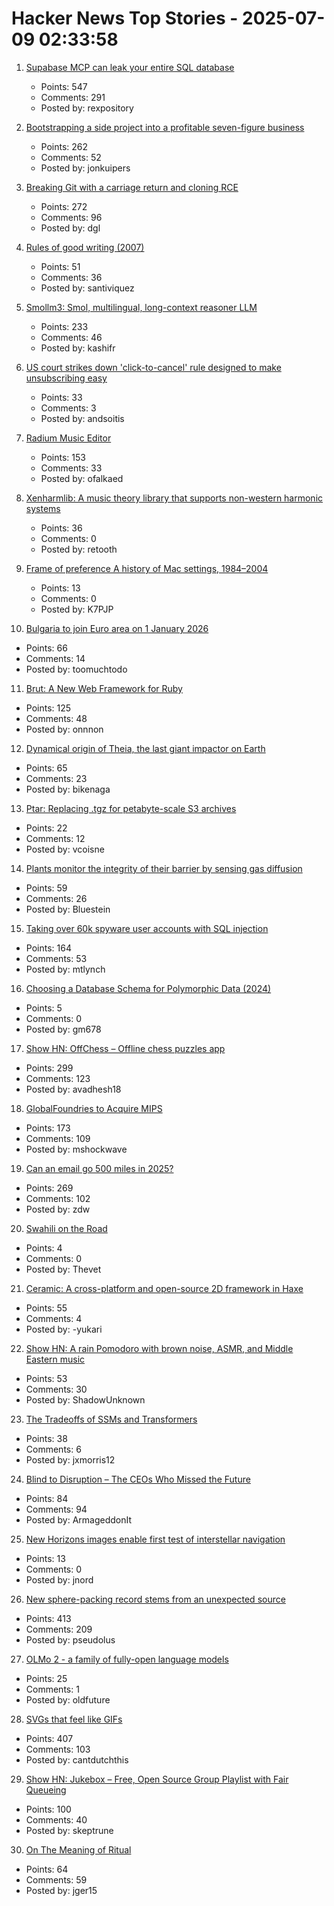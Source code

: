 # Hacker News Top Stories - 2025-07-09 02:33:58

1. [Supabase MCP can leak your entire SQL database](https://www.generalanalysis.com/blog/supabase-mcp-blog)
   - Points: 547
   - Comments: 291
   - Posted by: rexpository

2. [Bootstrapping a side project into a profitable seven-figure business](https://projectionlab.com/blog/we-reached-1m-arr-with-zero-funding)
   - Points: 262
   - Comments: 52
   - Posted by: jonkuipers

3. [Breaking Git with a carriage return and cloning RCE](https://dgl.cx/2025/07/git-clone-submodule-cve-2025-48384)
   - Points: 272
   - Comments: 96
   - Posted by: dgl

4. [Rules of good writing (2007)](https://dilbertblog.typepad.com/the_dilbert_blog/2007/06/the_day_you_bec.html)
   - Points: 51
   - Comments: 36
   - Posted by: santiviquez

5. [Smollm3: Smol, multilingual, long-context reasoner LLM](https://huggingface.co/blog/smollm3)
   - Points: 233
   - Comments: 46
   - Posted by: kashifr

6. [US court strikes down 'click-to-cancel' rule designed to make unsubscribing easy](https://www.theguardian.com/us-news/2025/jul/08/court-click-to-cancel-ruling)
   - Points: 33
   - Comments: 3
   - Posted by: andsoitis

7. [Radium Music Editor](http://users.notam02.no/~kjetism/radium/)
   - Points: 153
   - Comments: 33
   - Posted by: ofalkaed

8. [Xenharmlib: A music theory library that supports non-western harmonic systems](https://xenharmlib.readthedocs.io/en/latest/)
   - Points: 36
   - Comments: 0
   - Posted by: retooth

9. [Frame of preference A history of Mac settings, 1984–2004](https://aresluna.org/frame-of-preference/)
   - Points: 13
   - Comments: 0
   - Posted by: K7PJP

10. [Bulgaria to join Euro area on 1 January 2026](https://www.ecb.europa.eu//press/pr/date/2025/html/ecb.pr250708~b9676a9fa8.en.html)
   - Points: 66
   - Comments: 14
   - Posted by: toomuchtodo

11. [Brut: A New Web Framework for Ruby](https://naildrivin5.com/blog/2025/07/08/brut-a-new-web-framework-for-ruby.html)
   - Points: 125
   - Comments: 48
   - Posted by: onnnon

12. [Dynamical origin of Theia, the last giant impactor on Earth](https://arxiv.org/abs/2507.01826)
   - Points: 65
   - Comments: 23
   - Posted by: bikenaga

13. [Ptar: Replacing .tgz for petabyte-scale S3 archives](https://plakar.io/posts/2025-06-30/technical-deep-dive-into-.ptar-replacing-.tgz-for-petabyte-scale-s3-archives/)
   - Points: 22
   - Comments: 12
   - Posted by: vcoisne

14. [Plants monitor the integrity of their barrier by sensing gas diffusion](https://www.nature.com/articles/s41586-025-09223-4)
   - Points: 59
   - Comments: 26
   - Posted by: Bluestein

15. [Taking over 60k spyware user accounts with SQL injection](https://ericdaigle.ca/posts/taking-over-60k-spyware-user-accounts/)
   - Points: 164
   - Comments: 53
   - Posted by: mtlynch

16. [Choosing a Database Schema for Polymorphic Data (2024)](https://www.dolthub.com/blog/2024-06-25-polymorphic-associations/)
   - Points: 5
   - Comments: 0
   - Posted by: gm678

17. [Show HN: OffChess – Offline chess puzzles app](https://offchess.com)
   - Points: 299
   - Comments: 123
   - Posted by: avadhesh18

18. [GlobalFoundries to Acquire MIPS](https://mips.com/press-releases/gf-mips/)
   - Points: 173
   - Comments: 109
   - Posted by: mshockwave

19. [Can an email go 500 miles in 2025?](https://flak.tedunangst.com/post/can-an-email-go-500-miles-in-2025)
   - Points: 269
   - Comments: 102
   - Posted by: zdw

20. [Swahili on the Road](https://www.historytoday.com/archive/behind-times/swahili-road)
   - Points: 4
   - Comments: 0
   - Posted by: Thevet

21. [Ceramic: A cross-platform and open-source 2D framework in Haxe](https://ceramic-engine.com/)
   - Points: 55
   - Comments: 4
   - Posted by: -yukari

22. [Show HN: A rain Pomodoro with brown noise, ASMR, and Middle Eastern music](https://forgetoolz.com/rain-pomodoro)
   - Points: 53
   - Comments: 30
   - Posted by: ShadowUnknown

23. [The Tradeoffs of SSMs and Transformers](https://goombalab.github.io/blog/2025/tradeoffs/)
   - Points: 38
   - Comments: 6
   - Posted by: jxmorris12

24. [Blind to Disruption – The CEOs Who Missed the Future](https://steveblank.com/2025/07/08/blind-to-disruption-the-ceos-who-missed-the-future/)
   - Points: 84
   - Comments: 94
   - Posted by: ArmageddonIt

25. [New Horizons images enable first test of interstellar navigation](https://www.newscientist.com/article/2486823-new-horizons-images-enable-first-test-of-interstellar-navigation/)
   - Points: 13
   - Comments: 0
   - Posted by: jnord

26. [New sphere-packing record stems from an unexpected source](https://www.quantamagazine.org/new-sphere-packing-record-stems-from-an-unexpected-source-20250707/)
   - Points: 413
   - Comments: 209
   - Posted by: pseudolus

27. [OLMo 2 - a family of fully-open language models](https://allenai.org/olmo)
   - Points: 25
   - Comments: 1
   - Posted by: oldfuture

28. [SVGs that feel like GIFs](https://koaning.io/posts/svg-gifs/)
   - Points: 407
   - Comments: 103
   - Posted by: cantdutchthis

29. [Show HN: Jukebox – Free, Open Source Group Playlist with Fair Queueing](https://www.jukeboxhq.com/)
   - Points: 100
   - Comments: 40
   - Posted by: skeptrune

30. [On The Meaning of Ritual](https://alicemaz.substack.com/p/on-the-meaning-of-ritual)
   - Points: 64
   - Comments: 59
   - Posted by: jger15

